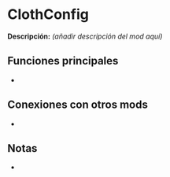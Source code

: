 # ClothConfig

**Descripción:** *(añadir descripción del mod aquí)*

## Funciones principales
- 

## Conexiones con otros mods
- 

## Notas
- 
